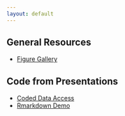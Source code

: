 ```yaml
---
layout: default
---
```


## General Resources

* [Figure Gallery](baydelta-figure-gallery.html)

## Code from Presentations

* [Coded Data Access](coded_data_access.html)
* [Rmarkdown Demo](RMarkdownDemo.html)


